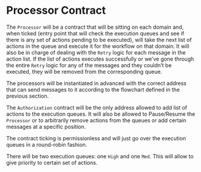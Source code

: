 # Processor Contract

The `Processor` will be a contract that will be sitting on each domain and, when ticked (entry point that will check the execution queues and see if there is any set of actions pending to be executed), will take the next list of actions in the queue and execute it for the workflow on that domain. It will also be in charge of dealing with the `Retry` logic for each message in the action list. If the list of actions executes successfully or we’ve gone through the entire `Retry` logic for any of the messages and they couldn’t be executed, they will be removed from the corresponding queue.

The processors will be instantiated in advanced with the correct address that can send messages to it according to the flowchart defined in the previous section.

The `Authorization` contract will be the only address allowed to add list of actions to the execution queues. It will also be allowed to Pause/Resume the `Processor` or to arbitrarily remove actions from the queues or add certain messages at a specific position.

The contract ticking is permissionless and will just go over the execution queues in a round-robin fashion.

There will be two execution queues: one `High` and one `Med`. This will allow to give priority to certain set of actions.
